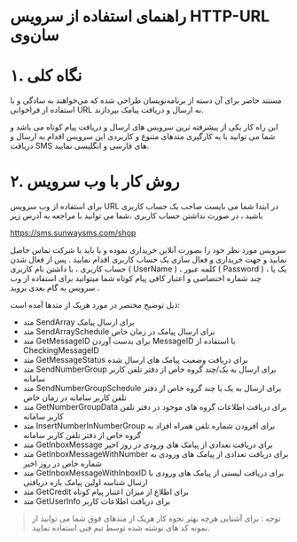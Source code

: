 # راهنمای استفاده از سرویس HTTP-URL سان‌وی

# ۱. نگاه كلی

مستند حاضر برای آن دسته از برنامه‌نويسان طراحی شده که می‌خواهند به سادگی و با استفاده از فراخوانی URL به ارسال و دريافت پيامک بپردازند.

این راه کار یکی از پیشرفته ترین سرویس های ارسال و دریافت پیام کوتاه می باشد و شما می توانید با به کارگیری متدهای متنوع و کاربردی این سرویس اقدام به ارسال و دریافت SMS های فارسی و انگلیسی نمایید.

# ۲. روش کار با وب سرویس

برای استفاده از وب سرویس URL در ابتدا شما می بایست صاحب یک حساب کاربری باشید ، در صورت نداشتن حساب کاربری ،شما   می توانید با مراجعه به آدرس زیر

https://sms.sunwaysms.com/shop

سرویس مورد نظر خود را بصورت آنلاین خریداری نموده و یا باید با شرکت تماس حاصل نمایید و جهت خریداری و فعال سازی یک حساب کاربری اقدام نمایید . پس از فعال شدن حساب کاربری ، با داشتن نام کاربری ( UserName ) ، کلمه عبور ( Password ) ، یک یا چند شماره اختصاصی و اعتبار کافی پیام کوتاه شما میتوانید برای استفاده از وب سرویس به گام بعدی بروید .

 ذیل توضیح مختصر در مورد هریک از متدها آمده است:
 
- متد SendArray برای ارسال پیامک
- متد SendArraySchedule برای ارسال پیامک در زمان خاص
- متد GetMessageID برای بدست آوردن MessageID با استفاده از CheckingMessageID
- متد GetMessageStatus برای دریافت وضعیت پیامک های ارسال شده
- متد SendNumberGroup برای ارسال به یک/چند گروه خاص از دفتر تلفن کاربر سامانه
- متد SendNumberGroupSchedule برای ارسال به یک یا چند گروه خاص از دفتر تلفن کاربر سامانه در زمان خاص
- متد GetNumberGroupData برای دریافت اطلاعات گروه های موجود در دفتر تلفن کاربر سامانه
- متد InsertNumberInNumberGroup برای افزودن شماره تلفن همراه افراد به گروه خاص از دفتر تلفن کاربر سامانه
- متد GetInboxMessage برای دریافت تعدادی از پیامک های ورودی در روز اخیر
- متد GetInboxMessageWithNumber برای دریافت تعدادی از پیامک های ورودی به شماره خاص در روز اخیر
- متد GetInboxMessageWithInboxID برای دریافت لیستی از پیامک های ورودی با ارسال شناسه اولین پیامک بازه دریافتی
- متد GetCredit برای اطلاع از میزان اعتبار پیام کوتاه
- متد GetUserInfo برای دریافت اطلاعات کاربر

> توجه : برای آشنایی هرچه بهتر نحوه کار هریک از متدهای فوق شما می توانید از نمونه کد های نوشته شده توسط تیم فنی استفاده نمایید.
